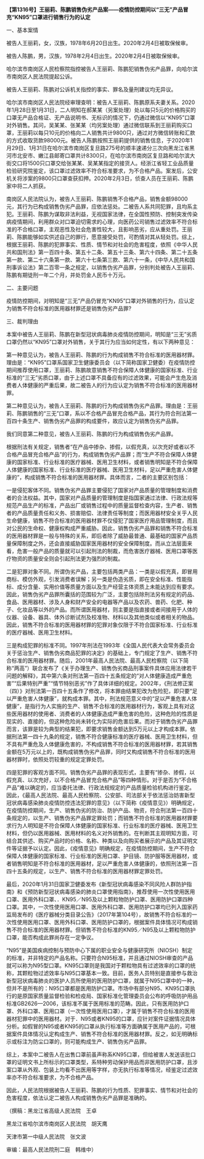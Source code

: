 **【第1316号】王丽莉、陈鹏销售伪劣产品案——疫情防控期间以“三无”产品冒充“KN95”口罩进行销售行为的认定**

一、基本案情

被告人王丽莉，女，汉族，1978年6月20日出生。2020年2月4日被取保候审。

被告人陈鹏，男，汉族，1978年2月4日出生。2020年2月4日被取保候审。

哈尔滨市南岗区人民检察院指控被告人王丽莉、陈鹏犯销售伪劣产品罪，向哈尔滨市南岗区人民法院提起公诉。

被告人王丽莉、陈鹏对公诉机关指控的事实、罪名及量刑建议均无异议。

哈尔滨市南岗区人民法院经审理查明：被告人王丽莉、陈鹏原系夫妻关系。2020年1月28日至1月31日，二人明知在郝某某（另案处理）处以每只5元的价格购买的口罩无产品合格证、无产品说明书、无标识的情况下，仍通过微信以“KN95”口罩对外销售。其问，吴某某、张某某（均另案处理）通过微信联系到王丽莉购买口罩，王丽莉以每只10元的价格向二人销售共计9800只，通过对方微信转账和汇款的方式收取货款98000元。被告人陈鹏按照王丽莉提供的销售信息，于2020年1月29日、1月31日在哈尔滨市南岗区复旦路275号的顺丰速递分三次向黑龙江省黑河市北安市、嫩江县邮寄口罩共计8300只，在哈尔滨市南岗区复旦路和哈尔滨大街交口将1500只口罩交给张某某、吴某某指定的接货人。经浙江省轻工业品质量检验研究院鉴定，该口罩过滤效率不符合标准要求，为不合格产品。案发后，公安机关将涉案的9800只口罩查获扣押。2020年2月3日，侦查人员在王丽莉、陈鹏家中将二人抓获。

南岗区人民法院认为，被告人王丽莉、陈鹏销售不合格产品，销售金额98000元，其行为已构成销售伪劣产品罪，应依法惩处。二被告人系共同犯罪，且均系主犯。王丽莉、陈鹏为谋取非法利益，无视国家法律，在全国性预防、控制突发传染病疫情期间，利用群众对口罩迫切需求的心理，向医药公司销售过滤效率不符合标准的不合格口罩，主观恶性及社会危害性较大，且影响恶劣，应从重处罚。王丽莉、陈鹏能够如实供述自己的罪行，愿意接受处罚，可酌情对其从轻处罚。综上，根据王丽莉、陈鹏的犯罪事实、性质、情节和对社会的危害程度，依照《中华人民共和国刑法》第一百四十条、第五十二条、第五十三条、第六十四条、第二十五条第一款、第二十六条第一款、第六十七条第三款、第六十一条，《中华人民共和国刑事诉讼法》第二百零一条之规定，以销售伪劣产品罪，分别判处被告人王丽莉、陈鹏有期徒刑一年二个月，并处罚金人民币十万元。

二、主要问题

疫情防控期间，对明知是“三无”产品仍冒充“KN95”口罩对外销售的行为，应认定为销售不符合标准的医用器材罪还是销售伪劣产品罪?

三、裁判理由

本案中被告人王丽莉、陈鹏在新型冠状病毒肺炎疫情防控期间，明知是“三无”劣质口罩仍然以“KN95”口罩对外销售，关于其行为应当如何定性，有以下两种意见：

第一种意见认为，被告人王丽莉、陈鹏的行为构成销售不符合标准的医用器材罪。理由是：“KN95”口罩系国家卫生健康委员会（以下简称国家卫健委）在疫情防控期间推荐使用口罩，王丽莉、陈鹏故意销售不符合保障人体健康的国家标准、行业标准的“三无”劣质口罩，由于上述口罩不具备应有的过滤效果，可能会产生危及消费者人体健康的严重后果，故二被告人的行为应认定为销售不符合标准的医用器材罪。

第二种意见认为，被告人王丽莉、陈鹏的行为构成销售伪劣产品罪。理由是：王丽莉、陈鹏销售的“三无”口罩，系以不合格产品冒充合格产品，其行为符合刑法第一百四十条生产、销售伪劣产品罪的构成要件，故应认定为销售伪劣产品罪。

我们同意第二种意见，被告人王丽莉、陈鹏的行为构成销售伪劣产品罪。

根据刑法有关规定，销售者“在产品中掺杂、掺假，以假充真，以次充好或者以不合格产品冒充合格产品”的行为，构成销售伪劣产品罪；而“生产不符合保障人体健康的国家标准、行业标准的医疗器械、医用卫生材料，或者销售明知是不符合保障人体健康的国家标准、行业标准的医疗器械、医用卫生材料，足以严重危害人体健康的”，构成销售不符合标准的医用器材罪。具体而言，二者的主要区别包括：

一是侵犯客体不同。销售伪劣产品罪主要侵犯了国家对产品质量的管理制度和消费者的合法权益。其中，国家对产品质量的管理制度是指国家通过法律、行政法规等规范产品生产的标准，产品出厂或销售过程中的质量监督检查内容，生产者、销售者的产品质量责任和义务、损害赔偿、法律责任等制度；而医用器材安全关乎人民生命健康，销售不符合标准的医用器材罪不仅侵犯了国家医疗用品管理制度，而且对公民的生命权、健康权构成严重威胁。因此，销售伪劣产品罪和销售不符合标准的医用器材罪是一般与特殊的关系，即后者除了威胁最普通、最基础的国家产品质量保障制度之外，还会直接威胁国家医用器材的安全保障制度。而从立法层面来看，危害一般产品的质量就可以引起刑法的制裁，而危害医疗器械、医用口罩等医疗物资的质量安全则会引起刑法更为强烈的制裁。

二是犯罪对象不同。所谓伪劣产品，主要包括两类产品：一类是以假充真，即冒用商标、模仿外观，引发消费者误解；另一类是伪造劣质，即在安全标准、性能指标、成分含量、实用价值等质量方面以及生产经营主体资质上未能达到应有要求。因此，销售伪劣产品罪所囊括的范围较为广泛，主要包括除刑法另有规定的药品、食品、医用器材、涉及人身和财产安全的电器等产品以及农药、兽药、化肥、种子、化妆品等以外的产品。而所谓医用器材，则主要是指直接或者间接用于人体的仪器、设备、器具、体外诊断试剂及校准物、材料以及其他类似或者相关的物品。因此，销售不符合标准的医用器材罪的犯罪对象仅限于不符合国家标准、行业标准的医疗器械、医用卫生材料。

三是构成犯罪的标准不同。1997年刑法在1993年《全国人民代表大会常务委员会关于惩治生产、销售伪劣商品犯罪的决定》的基础上，专门规定了生产、销售不符合标准的医用器材罪。随后，2001年最高人民法院、最高人民检察院（以下简称“两高”）联合发布了《关于办理生产、销售伪劣商品刑事案件具体应用法律若干问题的解释》，其中第六条对刑法第一百四十五条规定的“对人体健康造成严重危害”“后果特别严重”“情节特别恶劣”作了具体详细的规定。2002年，《刑法修正案（四）》对刑法第一百四十五条作了修改，将本罪由结果犯改为危险犯，即只要“足以严重危害人体健康”，就构成本罪。其中，刑法规范意义中的“足以严重危害人体健康”，是指行为人实施的生产、销售不合标准的医用器材行为，客观上具有对这些医用器材的使用者、消费者的人体健康造成严重危害的危险，这种危险的性质是现实的、直接的，但这种危险尚未转化为实际的危害后果。而对于销售伪劣产品罪而言，该罪是较为典型的结果犯，即要求销售金额达到5万元以上才构成本罪。依据刑法第一四十九条的规定，销售不符合健康标准的医疗器械、医用卫生材料，但不具有严重危及人体健康危害的，不构成销售不符合标准的医用器材罪，若其销售金额在5万元以上的，既构成销售伪劣产品罪，同时又构成销售不符合标准的医用器材罪时，依照处罚较重的规定定罪处罚。

四是犯罪的客观方面不同。销售伪劣产品罪的表现形式，主要有“掺杂、掺假，以假充真、以次充好，以不合格产品冒充合格产品”等四种情形。对于是否为“不合格产品”难以确定的，应当委托法律、行政法规规定的产品质量检验机构进行鉴定。因此，《最高人民法院、最高人民检察院、公安部、司法部关于依法惩治妨害新型冠状病毒感染肺炎疫情防控违法犯罪的意见》（以下简称《疫情意见》）明确规定，在疫情防控期间，生产、销售伪劣的防治、防护产品、物资，符合刑法第一百四十条规定的，以生产、销售伪劣产品罪定罪处罚；而销售不符合标准的医用器材罪要求行为人明知是不符合保障人体健康的国家标准、行业标准的医疗器械、医用卫生材料，但仍以医用器械、医用材料的名义对外销售的。在判断其主观明知方面，可结合其供述、购买产品时的价格、名称、种类以及向购买者展示的产品及其证明文件等证据予以认定。因此，《疫情意见》明确规定，在疫情防控期间，生产不符合保障人体健康的国家标准、行业标准的医用口罩、护目镜、防护服等医用器材，或者销售明知是不符合标准的医用器材，足以严重危害人体健康的，依照刑法第一百四十五条的规定，以生产、销售不符合标准的医用器材罪定罪处罚。

最后，2020年1月31日国家卫健委发布《新型冠状病毒感染不同风险人群防护指南》和《预防新型冠状病毒感染的肺炎口罩使用指南》，推荐使用一次性使用医用口罩、医用外科口罩、．KN95／N95及以上颗粒物防护口罩、医用防护口罩四种口罩。其中，一次性使用医用口罩、医用外科口罩、医用防护口罩均已列入国家药监局发布的《医疗器械分类目录公告》（2017年第104号），故销售不符合标准的一次性使用医用口罩、医用外科口罩、医用防护口罩的，根据案件具体情况可构成销售不符合标准的医用器材罪。但销售不符合标准的KN95／N95及以上颗粒物防护口罩，能否构成此罪尚存在一定争议。

“N95”是美国疾病控制与预防中心下属的职业安全与健康研究所（NIOSH）制定的标准，并非特定的产品名称。只要符合N95标准，并且通过NIOSH审查的产品就可以称为N95型口罩。KN95口罩则是我国对于颗粒物具有过滤效率的口罩的统称，其颗粒物过滤效率与N95口罩基本一致。目前，医务人员特别是直接参与救治新型冠状病毒肺炎的医护人员所使用的医用防护口罩，就属于N95口罩中的一种，但并不是所有的：N95口罩都是医用防护口罩。市场中有部分N95、KN95口罩执行的是原国家质量监督检验和检疫局、国家标准化管理委员会公布的呼吸防护用品标准GB2626—2006，该标准不属于医用标准的范畴。因此，只有医用防护口罩、外科口罩、医用口罩（一次性使用医用口罩），才属于销售不符合标准的医用器材犯罪中的医用器材。对于．N95或者KN95的口罩，应针对案件证据情况具体分析。如假冒的N95或者KN95的口罩从执行标准等方面确属于医用产品的，可根据案件具体情况认定构成生产、销售不符合标准的医用器材罪。反之，如无明确标示或标注为防尘口罩的，则可能构成生产、销售伪劣产品罪。

综上，本案中二被告人在出售口罩前虽声称系KN95口罩，但给被害人发送该批口罩的证明文书上所标示的口罩类型，系特种劳动保护用品而非医用防护口罩，且涉案口罩从外观、包装上均看不出医用等字样，亦无执行标准等情况，经鉴定过滤效率亦不符合标准要求，为不合格产品。

因此，人民法院根据被告人王丽莉、陈鹏的行为性质、犯罪事实、情节和对社会的危害程度，依法认定二被告人构成销售伪劣产品罪是准确的。

（撰稿：黑龙江省高级人民法院　王卓

黑龙江省哈尔滨市南岗区人民法院　胡天鹰

天津市第一中级人民法院　张文波

审编：最高人民法院刑二庭　韩维中）